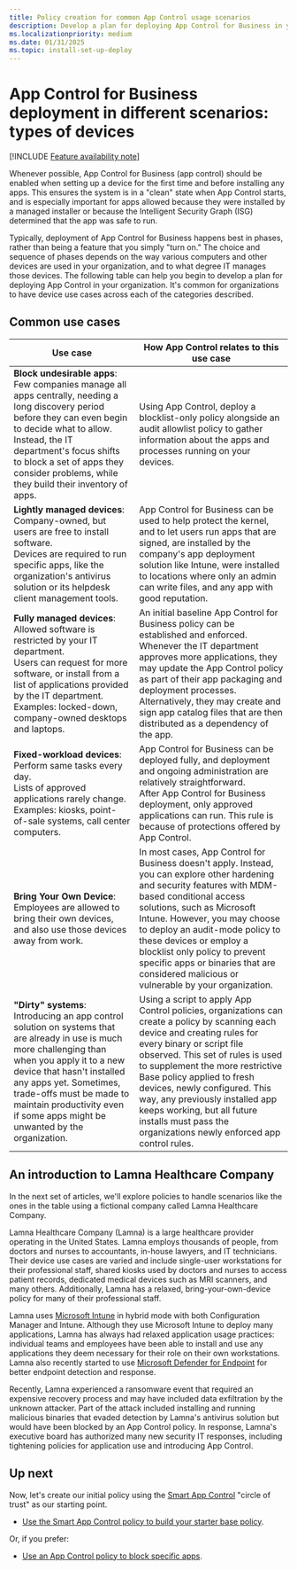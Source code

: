 ```yaml
---
title: Policy creation for common App Control usage scenarios
description: Develop a plan for deploying App Control for Business in your organization based on these common scenarios.
ms.localizationpriority: medium
ms.date: 01/31/2025
ms.topic: install-set-up-deploy
---
```


# App Control for Business deployment in different scenarios: types of devices

[!INCLUDE [Feature availability note](../includes/feature-availability-note.md)]

Whenever possible, App Control for Business (app control) should be enabled when setting up a device for the first time and before installing any apps. This ensures the system is in a "clean" state when App Control starts, and is especially important for apps allowed because they were installed by a managed installer or because the Intelligent Security Graph (ISG) determined that the app was safe to run. 

Typically, deployment of App Control for Business happens best in phases, rather than being a feature that you simply "turn on." The choice and sequence of phases depends on the way various computers and other devices are used in your organization, and to what degree IT manages those devices. The following table can help you begin to develop a plan for deploying App Control in your organization. It's common for organizations to have device use cases across each of the categories described.

## Common use cases

|  Use case | How App Control relates to this use case  |
|------------------------------------|------------------------------------------------------|
| **Block undesirable apps**: Few companies manage all apps centrally, needing a long discovery period before they can even begin to decide what to allow. <BR> Instead, the IT department's focus shifts to block a set of apps they consider problems, while they build their inventory of apps. | Using App Control, deploy a blocklist-only policy alongside an audit allowlist policy to gather information about the apps and processes running on your devices. |
| **Lightly managed devices**: Company-owned, but users are free to install software.<br>Devices are required to run specific apps, like the organization's antivirus solution or its helpdesk client management tools. | App Control for Business can be used to help protect the kernel, and to let users run apps that are signed, are installed by the company's app deployment solution like Intune, were installed to locations where only an admin can write files, and any app with good reputation. |
| **Fully managed devices**: Allowed software is restricted by your IT department.<br>Users can request for more software, or install from a list of applications provided by the IT department.<br>Examples: locked-down, company-owned desktops and laptops. | An initial baseline App Control for Business policy can be established and enforced. Whenever the IT department approves more applications, they may update the App Control policy as part of their app packaging and deployment processes. Alternatively, they may create and sign app catalog files that are then distributed as a dependency of the app. |
| **Fixed-workload devices**: Perform same tasks every day.<br>Lists of approved applications rarely change.<br>Examples: kiosks, point-of-sale systems, call center computers. | App Control for Business can be deployed fully, and deployment and ongoing administration are relatively straightforward.<br>After App Control for Business deployment, only approved applications can run. This rule is because of protections offered by App Control. |
| **Bring Your Own Device**: Employees are allowed to bring their own devices, and also use those devices away from work. | In most cases, App Control for Business doesn't apply. Instead, you can explore other hardening and security features with MDM-based conditional access solutions, such as Microsoft Intune. However, you may choose to deploy an audit-mode policy to these devices or employ a blocklist only policy to prevent specific apps or binaries that are considered malicious or vulnerable by your organization. |
| **"Dirty" systems**: Introducing an app control solution on systems that are already in use is much more challenging than when you apply it to a new device that hasn't installed any apps yet. Sometimes, trade-offs must be made to maintain productivity even if some apps might be unwanted by the organization. | Using a script to apply App Control policies, organizations can create a policy by scanning each device and creating rules for every binary or script file observed. This set of rules is used to supplement the more restrictive Base policy applied to fresh devices, newly configured. This way, any previously installed app keeps working, but all future installs must pass the organizations newly enforced app control rules. |

## An introduction to Lamna Healthcare Company

In the next set of articles, we'll explore policies to handle scenarios like the ones in the table using a fictional company called Lamna Healthcare Company.

Lamna Healthcare Company (Lamna) is a large healthcare provider operating in the United States. Lamna employs thousands of people, from doctors and nurses to accountants, in-house lawyers, and IT technicians. Their device use cases are varied and include single-user workstations for their professional staff, shared kiosks used by doctors and nurses to access patient records, dedicated medical devices such as MRI scanners, and many others. Additionally, Lamna has a relaxed, bring-your-own-device policy for many of their professional staff.

Lamna uses [Microsoft Intune](https://www.microsoft.com/microsoft-365/microsoft-endpoint-manager) in hybrid mode with both Configuration Manager and Intune. Although they use Microsoft Intune to deploy many applications, Lamna has always had relaxed application usage practices: individual teams and employees have been able to install and use any applications they deem necessary for their role on their own workstations. Lamna also recently started to use [Microsoft Defender for Endpoint](https://www.microsoft.com/microsoft-365/windows/microsoft-defender-atp) for better endpoint detection and response.

Recently, Lamna experienced a ransomware event that required an expensive recovery process and may have included data exfiltration by the unknown attacker. Part of the attack included installing and running malicious binaries that evaded detection by Lamna's antivirus solution but would have been blocked by an App Control policy. In response, Lamna's executive board has authorized many new security IT responses, including tightening policies for application use and introducing App Control.

## Up next

Now, let's create our initial policy using the [Smart App Control](../appcontrol.md#app-control-and-smart-app-control) "circle of trust" as our starting point.

- [Use the Smart App Control policy to build your starter base policy](./create-appcontrol-policy-for-lightly-managed-devices.md).

Or, if you prefer:

- [Use an App Control policy to block specific apps](./create-appcontrol-deny-policy.md).

